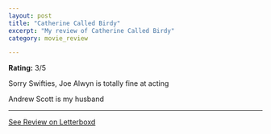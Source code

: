```yaml
---
layout: post
title: "Catherine Called Birdy"
excerpt: "My review of Catherine Called Birdy"
category: movie_review

---
```


**Rating:** 3/5

Sorry Swifties, Joe Alwyn is totally fine at acting

Andrew Scott is my husband

<hr>

[See Review on Letterboxd](https://boxd.it/3xCO5x)
